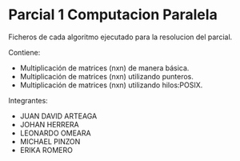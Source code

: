 # Parcial 1 Computacion Paralela

Ficheros de cada algoritmo ejecutado para la resolucion del parcial. 

Contiene: 
* Multiplicación de matrices (nxn) de manera básica.
* Multiplicación de matrices (nxn) utilizando punteros.
* Multiplicación de matrices (nxn) utilizando hilos:POSIX.

Integrantes: 

* JUAN DAVID ARTEAGA
* JOHAN HERRERA
* LEONARDO OMEARA
* MICHAEL PINZON
* ERIKA ROMERO





